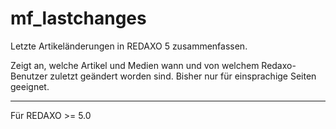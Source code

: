 # mf_lastchanges
Letzte Artikeländerungen in REDAXO 5 zusammenfassen.

Zeigt an, welche Artikel und Medien wann und von welchem Redaxo-Benutzer zuletzt geändert worden sind. Bisher nur für einsprachige Seiten geeignet.
<hr />
Für REDAXO >= 5.0
